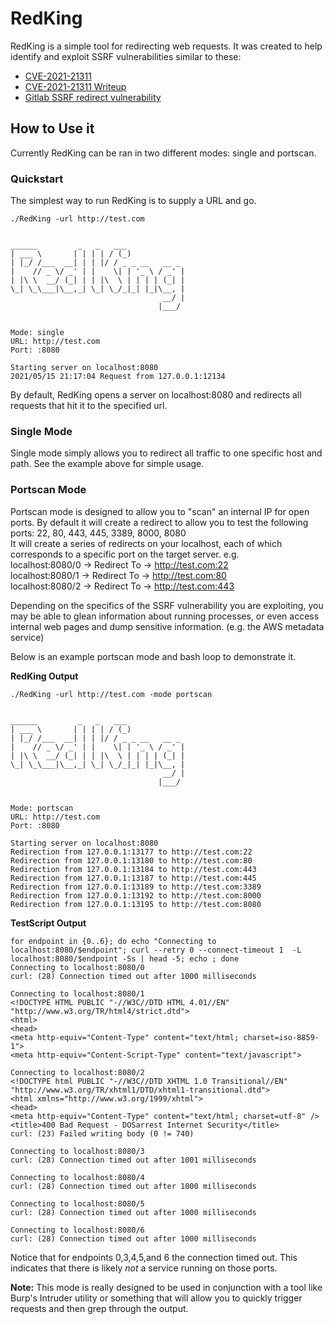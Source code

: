 # RedKing
RedKing is a simple tool for redirecting web requests.
It was created to help identify and exploit SSRF vulnerabilities similar to these:
 * [CVE-2021-21311](https://github.com/advisories/GHSA-x5r2-hj5c-8jx6)
 * [CVE-2021-21311 Writeup](https://github.com/vrana/adminer/files/5957311/Adminer.SSRF.pdf)
 * [Gitlab SSRF redirect vulnerability](https://gitlab.com/gitlab-org/gitlab-foss/-/issues/54649)

## How to Use it
Currently RedKing can be ran in two different modes: single and portscan.

### Quickstart
The simplest way to run RedKing is to supply a URL and go.

```
./RedKing -url http://test.com


______         _   _   ___
| ___ \       | | | | / (_)
| |_/ /___  __| | | |/ / _ _ __   __ _
|    // _ \/ _' | |    \| | '_ \ / _' |
| |\ \  __/ (_| | | |\  \ | | | | (_| |
\_| \_\___|\__,_| \_| \_/_|_| |_|\__, |
                                  __/ |
                                 |___/


Mode: single
URL: http://test.com
Port: :8080

Starting server on localhost:8080
2021/05/15 21:17:04 Request from 127.0.0.1:12134
```

By default, RedKing opens a server on localhost:8080 and redirects all requests that hit it to the specified url.

### Single Mode
Single mode simply allows you to redirect all traffic to one specific host and path. See the example above for simple usage.

### Portscan Mode
Portscan mode is designed to allow you to "scan" an internal IP for open ports.
By default it will create a redirect to allow you to test the following ports: 22, 80, 443, 445, 3389, 8000, 8080 \
It will create a series of redirects on your localhost, each of which corresponds to a specific port on the target server.
e.g. \
localhost:8080/0 -> Redirect To -> http://test.com:22 \
localhost:8080/1 -> Redirect To -> http://test.com:80 \
localhost:8080/2 -> Redirect To -> http://test.com:443

Depending on the specifics of the SSRF vulnerability you are exploiting, you may be able to glean information about running processes, or even access 
internal web pages and dump sensitive information. (e.g. the AWS metadata service)

Below is an example portscan mode and bash loop to demonstrate it.


**RedKing Output**
```
./RedKing -url http://test.com -mode portscan


______         _   _   ___
| ___ \       | | | | / (_)
| |_/ /___  __| | | |/ / _ _ __   __ _
|    // _ \/ _' | |    \| | '_ \ / _' |
| |\ \  __/ (_| | | |\  \ | | | | (_| |
\_| \_\___|\__,_| \_| \_/_|_| |_|\__, |
                                  __/ |
                                 |___/


Mode: portscan
URL: http://test.com
Port: :8080

Starting server on localhost:8080
Redirection from 127.0.0.1:13177 to http://test.com:22
Redirection from 127.0.0.1:13180 to http://test.com:80
Redirection from 127.0.0.1:13184 to http://test.com:443
Redirection from 127.0.0.1:13187 to http://test.com:445
Redirection from 127.0.0.1:13189 to http://test.com:3389
Redirection from 127.0.0.1:13192 to http://test.com:8000
Redirection from 127.0.0.1:13195 to http://test.com:8080
```

**TestScript Output**
```
for endpoint in {0..6}; do echo "Connecting to localhost:8080/$endpoint"; curl --retry 0 --connect-timeout 1  -L localhost:8080/$endpoint -Ss | head -5; echo ; done
Connecting to localhost:8080/0
curl: (28) Connection timed out after 1000 milliseconds

Connecting to localhost:8080/1
<!DOCTYPE HTML PUBLIC "-//W3C//DTD HTML 4.01//EN" "http://www.w3.org/TR/html4/strict.dtd">
<html>
<head>
<meta http-equiv="Content-Type" content="text/html; charset=iso-8859-1">
<meta http-equiv="Content-Script-Type" content="text/javascript">

Connecting to localhost:8080/2
<!DOCTYPE html PUBLIC "-//W3C//DTD XHTML 1.0 Transitional//EN" "http://www.w3.org/TR/xhtml1/DTD/xhtml1-transitional.dtd">
<html xmlns="http://www.w3.org/1999/xhtml">
<head>
<meta http-equiv="Content-Type" content="text/html; charset=utf-8" />
<title>400 Bad Request - DOSarrest Internet Security</title>
curl: (23) Failed writing body (0 != 740)

Connecting to localhost:8080/3
curl: (28) Connection timed out after 1001 milliseconds

Connecting to localhost:8080/4
curl: (28) Connection timed out after 1000 milliseconds

Connecting to localhost:8080/5
curl: (28) Connection timed out after 1000 milliseconds

Connecting to localhost:8080/6
curl: (28) Connection timed out after 1000 milliseconds
```

Notice that for endpoints 0,3,4,5,and 6 the connection timed out. This indicates that there is likely _not_ a service running on those ports.

**Note:** This mode is really designed to be used in conjunction with a tool like Burp's Intruder utility or something that will allow you to quickly
trigger requests and then grep through the output.
